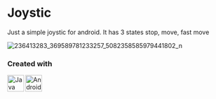 # Joystic
Just a simple joystic for android. It has 3 states stop, move, fast move 

![236413283_369589781233257_5082358585979441802_n](https://user-images.githubusercontent.com/88843916/129616155-ee54115d-7631-41bb-873f-2d028ceb893b.jpg)



### Created with 
<img align="left" alt="Java" width="38px" src="https://logoeps.com/wp-content/uploads/2011/06/java-logo-vector.png" />
<img align="left" alt="AndroidStudio" width="38px" src="https://upload.wikimedia.org/wikipedia/commons/thumb/e/e3/Android_Studio_Icon_%282014-2019%29.svg/1200px-Android_Studio_Icon_%282014-2019%29.svg.png" />
